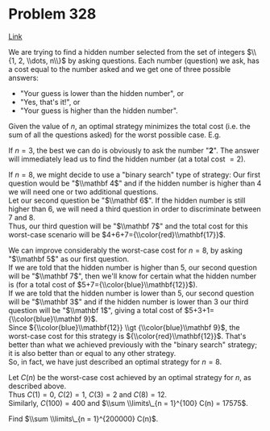 # Problem 328

[Link](https://projecteuler.net/problem=328)

We are trying to find a hidden number selected from the set of integers $\\{1, 2, \\dots, n\\}$ by asking questions. Each number (question) we ask, has a cost equal to the number asked and we get one of three possible answers:  

*   "Your guess is lower than the hidden number", or
*   "Yes, that's it!", or
*   "Your guess is higher than the hidden number".

Given the value of $n$, an optimal strategy minimizes the total cost (i.e. the sum of all the questions asked) for the worst possible case. E.g.

If $n=3$, the best we can do is obviously to ask the number "**2**". The answer will immediately lead us to find the hidden number (at a total cost $= 2$).

If $n=8$, we might decide to use a "binary search" type of strategy: Our first question would be "$\\mathbf 4$" and if the hidden number is higher than $4$ we will need one or two additional questions.  
Let our second question be "$\\mathbf 6$". If the hidden number is still higher than $6$, we will need a third question in order to discriminate between $7$ and $8$.  
Thus, our third question will be "$\\mathbf 7$" and the total cost for this worst-case scenario will be $4+6+7={\\color{red}\\mathbf{17}}$.

We can improve considerably the worst-case cost for $n=8$, by asking "$\\mathbf 5$" as our first question.  
If we are told that the hidden number is higher than $5$, our second question will be "$\\mathbf 7$", then we'll know for certain what the hidden number is (for a total cost of $5+7={\\color{blue}\\mathbf{12}}$).  
If we are told that the hidden number is lower than $5$, our second question will be "$\\mathbf 3$" and if the hidden number is lower than $3$ our third question will be "$\\mathbf 1$", giving a total cost of $5+3+1={\\color{blue}\\mathbf 9}$.  
Since ${\\color{blue}\\mathbf{12}} \\gt {\\color{blue}\\mathbf 9}$, the worst-case cost for this strategy is ${\\color{red}\\mathbf{12}}$. That's better than what we achieved previously with the "binary search" strategy; it is also better than or equal to any other strategy.  
So, in fact, we have just described an optimal strategy for $n=8$.

Let $C(n)$ be the worst-case cost achieved by an optimal strategy for $n$, as described above.  
Thus $C(1) = 0$, $C(2) = 1$, $C(3) = 2$ and $C(8) = 12$.  
Similarly, $C(100) = 400$ and $\\sum \\limits\_{n = 1}^{100} C(n) = 17575$.

Find $\\sum \\limits\_{n = 1}^{200000} C(n)$.